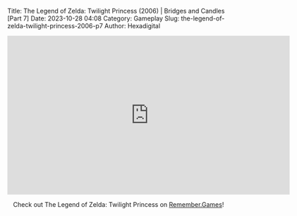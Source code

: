 Title: The Legend of Zelda: Twilight Princess (2006) | Bridges and Candles [Part 7]
Date: 2023-10-28 04:08
Category: Gameplay
Slug: the-legend-of-zelda-twilight-princess-2006-p7
Author: Hexadigital

<center><iframe src="https://www.youtube.com/embed/qEITtBaxC7A?feature=oembed" allow="accelerometer; autoplay; encrypted-media; gyroscope; picture-in-picture" width="640" height="360" frameborder="0"></iframe>

Check out The Legend of Zelda: Twilight Princess on [Remember.Games](https://remember.games/game/1365/the-legend-of-zelda-twilight-princess/)!</center>